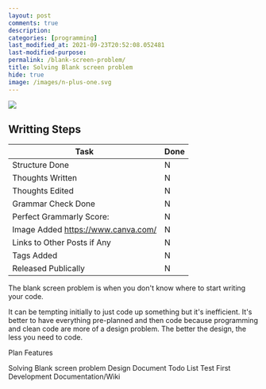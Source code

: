 ```yaml
---
layout: post
comments: true
description: 
categories: [programming]
last_modified_at: 2021-09-23T20:52:08.052481
last-modified-purpose:
permalink: /blank-screen-problem/
title: Solving Blank screen problem
hide: true
image: /images/n-plus-one.svg
---
```

![](/images/switch-jobs.jpg)

## Writting Steps

| Task                        | Done |
|-----------------------------|------|
| Structure Done              | N    |
| Thoughts Written            | N    |
| Thoughts Edited             | N    |
| Grammar Check Done          | N    |
| Perfect Grammarly Score:    | N    |
| Image Added  https://www.canva.com/                | N    |
| Links to Other Posts if Any | N    |
| Tags Added                  | N    |
| Released Publically         | N    |

The blank screen problem is when you don't know where to start writing your code.

It can be tempting initially to just code up something but it's inefficient. It's better to have everything pre-planned and then code because programming and clean code are more of a design problem. The better the design, the less you need to code.



Plan
Features

Solving Blank screen problem
Design Document
Todo List
Test First Development
Documentation/Wiki